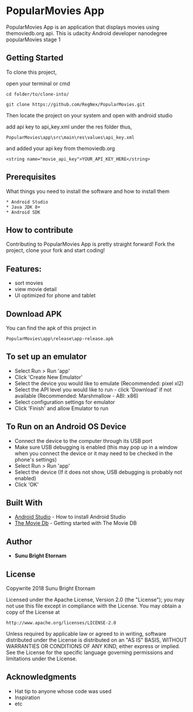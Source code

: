 # PopularMovies App

PopularMovies App is an application that displays movies using themoviedb.org api. This is udacity Android developer nanodegree popularMovies stage 1

## Getting Started

To clone this project,

open your terminal or cmd

```
cd folder/to/clone-into/
```

```
git clone https://github.com/RegNex/PopularMovies.git
```

Then 
locate the project on your system and open with android studio

add api key to api_key.xml under the res folder thus,
```
PopularMovies\app\src\main\res\values\api_key.xml
```

and added your api key from themoviedb.org
```
<string name="movie_api_key">YOUR_API_KEY_HERE</string>
```


## Prerequisites

What things you need to install the software and how to install them

```
* Android Studio
* Java JDK 8+
* Android SDK
```


## How to contribute
Contributing to PopularMovies App is pretty straight forward! Fork the project, clone your fork and start coding!


## Features:

- sort movies
- view movie detail
- UI optimized for phone and tablet

## Download APK
You can find the apk of this project in

```
PopularMovies\app\release\app-release.apk
```

## To set up an emulator
* Select Run > Run 'app'
* Click 'Create New Emulator'
* Select the device you would like to emulate (Recommended: pixel xl2)
* Select the API level you would like to run - click 'Download' if not available (Recommended: Marshmallow - ABI: x86)
* Select configuration settings for emulator
* Click 'Finish' and allow Emulator to run

## To Run on an Android OS Device
* Connect the device to the computer through its USB port
* Make sure USB debugging is enabled (this may pop up in a window when you connect the device or it may need to be checked in the phone's settings)
* Select Run > Run 'app'
* Select the device (If it does not show, USB debugging is probably not enabled)
* Click 'OK'

## Built With

* [Android Studio](https://developer.android.com/studio/install) - How to install Android Studio
* [The Movie Db](https://www.themoviedb.org/) - Getting started with The Movie DB


## Author

* **Sunu Bright Etornam** 


## License

Copywrite 2018 Sunu Bright Etornam

Licensed under the Apache License, Version 2.0 (the "License");
you may not use this file except in compliance with the License.
You may obtain a copy of the License at

    http://www.apache.org/licenses/LICENSE-2.0

Unless required by applicable law or agreed to in writing, software
distributed under the License is distributed on an "AS IS" BASIS,
WITHOUT WARRANTIES OR CONDITIONS OF ANY KIND, either express or implied.
See the License for the specific language governing permissions and
limitations under the License.


## Acknowledgments

* Hat tip to anyone whose code was used
* Inspiration
* etc
